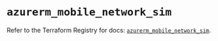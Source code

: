 # `azurerm_mobile_network_sim`

Refer to the Terraform Registry for docs: [`azurerm_mobile_network_sim`](https://registry.terraform.io/providers/hashicorp/azurerm/4.12.0/docs/resources/mobile_network_sim).
